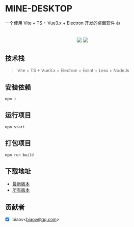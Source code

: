 # MINE-DESKTOP

一个使用 Vite + TS + Vue3.x + Electron 开发的桌面软件 👍

<h2 align="center">
  <a href="https://github.com/biaov/mine-desktop/releases/tag/v1.0.0"><img src="https://img.shields.io/badge/version-1.0.1-blue" /></a>
  <a href="https://github.com/biaov/mine-desktop/blob/master/LICENSE"><img src="https://img.shields.io/github/license/biaov/mine-desktop.svg" /></a>
</h2>

## 技术栈

> Vite + TS + Vue3.x + Electron + Eslint + Less + NodeJs

## 安装依赖

```Basic
npm i
```

## 运行项目

```Basic
npm start
```

## 打包项目

```Basic
npm run build
```

## 下载地址

- [最新版本](https://github.com/biaov/mine-desktop/releases/tag/v1.0.1)
- [所有版本](https://github.com/biaov/mine-desktop/releases)

## 贡献者

- [x] biaov\<biaov@qq.com\>
